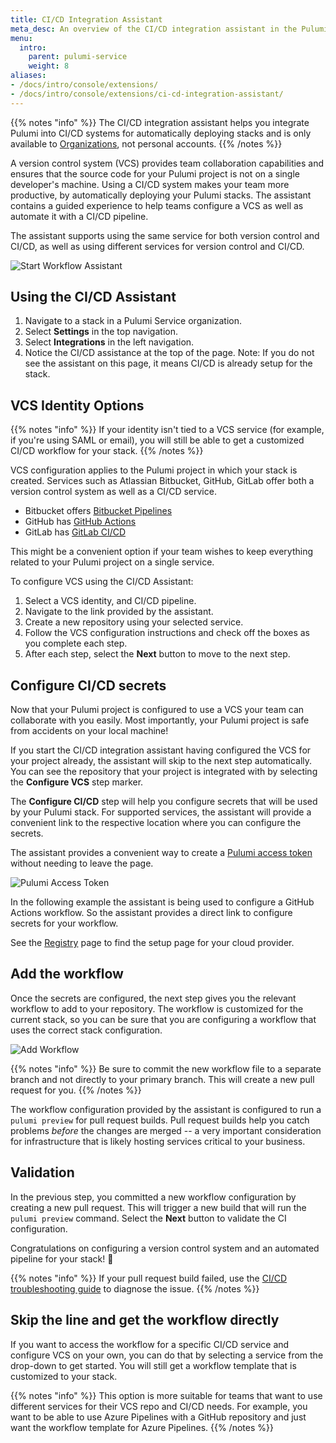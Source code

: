```yaml
---
title: CI/CD Integration Assistant
meta_desc: An overview of the CI/CD integration assistant in the Pulumi Service.
menu:
  intro:
    parent: pulumi-service
    weight: 8
aliases:
- /docs/intro/console/extensions/
- /docs/intro/console/extensions/ci-cd-integration-assistant/
---
```


{{% notes "info" %}}
The CI/CD integration assistant helps you integrate Pulumi into CI/CD systems for automatically deploying stacks and is only available
to [Organizations](/docs/intro/pulumi-service/organizations/), not personal accounts.
{{% /notes %}}

<!--more-->

A version control system (VCS) provides team collaboration capabilities and ensures that the source code for your Pulumi project
is not on a single developer's machine.
Using a CI/CD system makes your team more productive, by automatically deploying your Pulumi stacks.
The assistant contains a guided experience to help teams configure a VCS as well as automate it with a CI/CD pipeline.

The assistant supports using the same service for both version control and CI/CD,
as well as using different services for version control and CI/CD.

![Start Workflow Assistant](/images/docs/reference/console/start-workflow-wizard.png)

## Using the CI/CD Assistant

1. Navigate to a stack in a Pulumi Service organization.
2. Select **Settings** in the top navigation.
3. Select **Integrations** in the left navigation.
4. Notice the CI/CD assistance at the top of the page. Note: If you do not see the assistant on this page, it means CI/CD is already setup for the stack.

## VCS Identity Options

{{% notes "info" %}}
If your identity isn't tied to a VCS service (for example, if you're using SAML or email), you will still be able to get a customized CI/CD
workflow for your stack.
{{% /notes %}}

VCS configuration applies to the Pulumi project in which your stack is created. Services such as Atlassian Bitbucket, GitHub, GitLab offer both a version control system as well as a CI/CD service.

* Bitbucket offers [Bitbucket Pipelines](https://support.atlassian.com/bitbucket-cloud/docs/get-started-with-bitbucket-pipelines/)
* GitHub has [GitHub Actions](https://github.com/features/actions)
* GitLab has [GitLab CI/CD](https://docs.gitlab.com/ce/ci/)

This might be a convenient option if your team wishes to keep everything related to your Pulumi project on a single service.

To configure VCS using the CI/CD Assistant:

1. Select a VCS identity, and CI/CD pipeline.
1. Navigate to the link provided by the assistant.
1. Create a new repository using your selected service.
1. Follow the VCS configuration instructions and check off the boxes as you complete each step.
1. After each step, select the **Next** button to move to the next step.

## Configure CI/CD secrets

Now that your Pulumi project is configured to use a VCS your team can collaborate with you easily.
Most importantly, your Pulumi project is safe from accidents on your local machine!

If you start the CI/CD integration assistant having configured the VCS for your project already,
the assistant will skip to the next step automatically. You can see the repository that your project
is integrated with by selecting the **Configure VCS** step marker.

The **Configure CI/CD** step will help you configure secrets that will be used by your Pulumi stack.
For supported services, the assistant will provide a convenient link to the respective location
where you can configure the secrets.

The assistant provides a convenient way to create a [Pulumi access token](/docs/intro/pulumi-service/accounts#access-tokens)
without needing to leave the page.

![Pulumi Access Token](/images/docs/reference/console/pulumi-access-token.png)

In the following example the assistant is being used to configure a GitHub Actions workflow.
So the assistant provides a direct link to configure secrets for your workflow.

See the [Registry](/registry/) page to find the setup page for your cloud provider.

## Add the workflow

Once the secrets are configured, the next step gives you the relevant workflow to add to your repository.
The workflow is customized for the current stack, so you can be sure that you are configuring a workflow that uses
the correct stack configuration.

![Add Workflow](/images/docs/reference/console/add-workflow.png)

{{% notes "info" %}}
Be sure to commit the new workflow file to a separate branch and not directly to your primary branch. This will create a new pull request for you.
{{% /notes %}}

The workflow configuration provided by the assistant is configured to run a `pulumi preview` for pull request builds.
Pull request builds help you catch problems _before_ the changes are merged -- a very important consideration for infrastructure
that is likely hosting services critical to your business.

## Validation

In the previous step, you committed a new workflow configuration by creating a new pull request. This will trigger a new build
that will run the `pulumi preview` command. Select the **Next** button to validate the CI configuration.

Congratulations on configuring a version control system and an automated pipeline for your stack! 🎉

{{% notes "info" %}}
If your pull request build failed, use the [CI/CD troubleshooting guide](/docs/guides/continuous-delivery/troubleshooting-guide) to diagnose the issue.
{{% /notes %}}

## Skip the line and get the workflow directly

If you want to access the workflow for a specific CI/CD service and configure VCS on your own,
you can do that by selecting a service from the drop-down to get started. You will
still get a workflow template that is customized to your stack.

{{% notes "info" %}}
This option is more suitable for teams that want to use different services for their VCS repo and CI/CD needs. For example, you want
to be able to use Azure Pipelines with a GitHub repository and just want the workflow template for Azure Pipelines.
{{% /notes %}}
